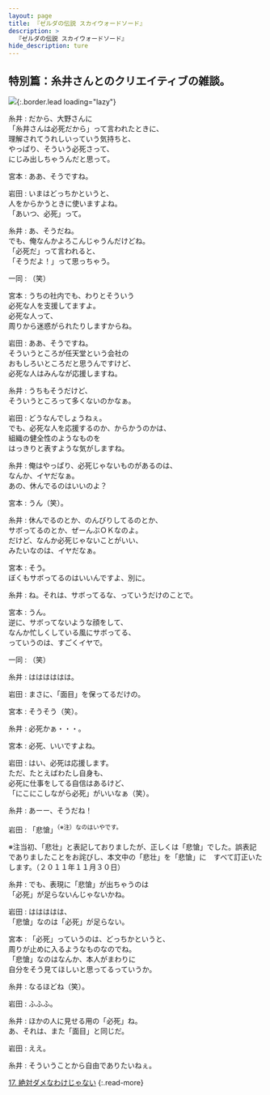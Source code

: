 ```yaml
---
layout: page
title: 『ゼルダの伝説 スカイウォードソード』
description: >
  『ゼルダの伝説 スカイウォードソード』
hide_description: ture
---
```


## 特別篇：糸井さんとのクリエイティブの雑談。

![](/interviews/jp/wii/souj/sp/img/mainvisual16.jpg){:.border.lead loading="lazy"}

糸井
: だから、大野さんに<br>「糸井さんは必死だから」って言われたときに、<br>理解されてうれしいっていう気持ちと、<br>やっぱり、そういう必死さって、<br>にじみ出しちゃうんだと思って。

宮本
: ああ、そうですね。

岩田
: いまはどっちかというと、<br>人をからかうときに使いますよね。<br>「あいつ、必死」って。

糸井
: あ、そうだね。<br>でも、俺なんかよろこんじゃうんだけどね。<br>「必死だ」って言われると、<br>「そうだよ！」って思っちゃう。

一同
: （笑）

宮本
: うちの社内でも、わりとそういう<br>必死な人を支援してますよ。<br>必死な人って、<br>周りから迷惑がられたりしますからね。

岩田
: ああ、そうですね。<br>そういうところが任天堂という会社の<br>おもしろいところだと思うんですけど、<br>必死な人はみんなが応援しますね。

糸井
: うちもそうだけど、<br>そういうところって多くないのかなぁ。

岩田
: どうなんでしょうねぇ。<br>でも、必死な人を応援するのか、からかうのかは、<br>組織の健全性のようなものを<br>はっきりと表すような気がしますね。

糸井
: 俺はやっぱり、必死じゃないものがあるのは、<br>なんか、イヤだなぁ。<br>あの、休んでるのはいいのよ？

宮本
: うん（笑）。

糸井
: 休んでるのとか、のんびりしてるのとか、<br>サボってるのとか、ぜーんぶＯＫなのよ。<br>だけど、なんか必死じゃないことがいい、<br>みたいなのは、イヤだなぁ。

宮本
: そう。<br>ぼくもサボってるのはいいんですよ、別に。

糸井
: ね。それは、サボってるな、っていうだけのことで。

宮本
: うん。<br>逆に、サボってないような顔をして、<br>なんか忙しくしている風にサボってる、<br>っていうのは、すごくイヤで。

一同
: （笑）

糸井
: はははははは。

岩田
: まさに、「面目」を保ってるだけの。

宮本
: そうそう（笑）。

糸井
: 必死かぁ・・・。

宮本
: 必死、いいですよね。

岩田
: はい、必死は応援します。<br>ただ、たとえばわたし自身も、<br>必死に仕事をしてる自信はあるけど、<br>「にこにこしながら必死」がいいなぁ（笑）。

糸井
: あーー、そうだね！

岩田
: 「悲愴」<SUP>（※注）なのはいやです。

※注当初、「悲壮」と表記しておりましたが、正しくは「悲愴」でした。誤表記でありましたことをお詫びし、本文中の「悲壮」を「悲愴」に　すべて訂正いたします。（２０１１年１１月３０日）

糸井
: でも、表現に「悲愴」が出ちゃうのは<br>「必死」が足らないんじゃないかね。

岩田
: ははははは、<br>「悲愴」なのは「必死」が足らない。

宮本
: 「必死」っていうのは、どっちかというと、<br>周りが止めに入るようなものなのでね。<br>「悲愴」なのはなんか、本人がまわりに<br>自分をそう見てほしいと思ってるっていうか。

糸井
: なるほどね（笑）。

岩田
: ふふふ。

糸井
: ほかの人に見せる用の「必死」ね。<br>あ、それは、また「面目」と同じだ。

岩田
: ええ。

糸井
: そういうことから自由でありたいねぇ。

[17. 絶対ダメなわけじゃない](17.md)
{:.read-more}

